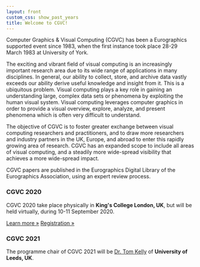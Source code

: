 ```yaml
---
layout: front
custom_css: show_past_years
title: Welcome to CGVC!
---
```


Computer Graphics & Visual Computing (CGVC) has been a Eurographics supported event since 1983, when the first instance took place 28-29 March 1983 at University of York.

The exciting and vibrant field of visual computing is an increasingly important research area due to its wide range of applications in many disciplines. In general, our ability to collect, store, and archive data vastly exceeds our ability derive useful knowledge and insight from it. This is a ubiquitous problem. Visual computing plays a key role in gaining an understanding large, complex data sets or phenomena by exploiting the human visual system. Visual computing leverages computer graphics in order to provide a visual overview, explore, analyze, and present phenomena which is often very difficult to understand.

The objective of CGVC is to foster greater exchange between visual computing researchers and practitioners, and to draw more researchers and industry partners in the UK, Europe, and abroad to enter this rapidly growing area of research. CGVC has an expanded scope to include all areas of visual computing, and a steadily more wide-spread visibility that achieves a more wide-spread impact.

CGVC papers are published in the Eurographics Digital Library of the Eurographics Association, using an expert review process.

### CGVC 2020

CGVC 2020 take place physically in **King's College London, UK**, but will be held virtually, during 10-11 September 2020.

<p>
    <a class="btn btn-primary btn-lg" href="/CGVC2020" role="button">Learn more &raquo;</a>
	<a class="btn btn-info btn-lg" href="/CGVC2020/registration" role="button">Registration &raquo;</a>
</p>

### CGVC 2021

The programme chair of CGVC 2021 will be [Dr. Tom Kelly](https://eps.leeds.ac.uk/computing/staff/1545/dr-tom-kelly) of **University of Leeds, UK**.

<!--
#### Committee

<div class="steering-committee">
	<ul >
	{% for member in site.data.CGVC2020.organizing_committee %}
		<li class="list">
			<span class="committee name">
				{% if member.url %}
				<a href="{{ member.url }}">{{ member.name }}</a>
				{% else %}
				{{ member.name }}
				{% endif %}
			</span>
			{% if member.role %}
			<span class="committee role">, {{ member.role }}</span>
			{% endif %}
			<br>
			<span class="committee affiliation">{{ member.affiliation }}</span>
		</li>
	{% endfor %}
	</ul>
</div>
-->
